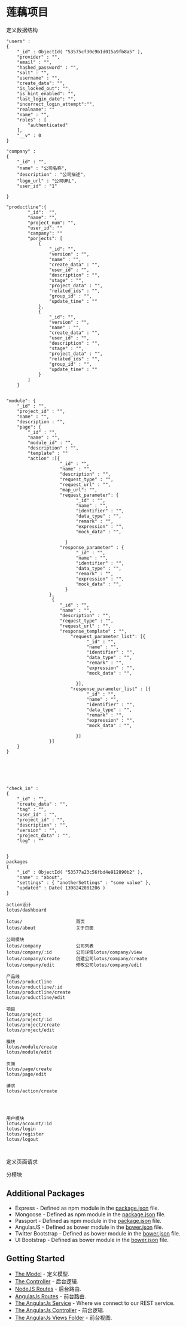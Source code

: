 # 莲藕项目

定义数据结构
```
"users" :
{
    "_id" : ObjectId( "53575cf30c9b1d015a9fb8a5" ),
    "provider" : "",
    "email" : "",
    "hashed_password" : "",
    "salt" : "",
    "username" : "",
    "create_data": "",
    "is_locked_out": "",
    "is_hint_enabled": "",
    "last_login_date": "",
    "incorrect_login_attempt":"",
    "realname": ""
    "name" : "",
    "roles" : [
        "authenticated"
    ],
    "__v" : 0
}

"company" :
{
    "_id" : "",
    "name" : "公司名称",
    "description" : "公司描述",
    "logo_url" : "公司URL",
    "user_id" : "1"

}

"productline":{
        "_id":  "",
        "name": "",
        "project_num": "",
        "user_id": ""
        "campany": ""
        "porjects": [
            {
                "_id": "",
                "version" : "",
                "name" : "",
                "create_data" : "",
                "user_id" : "",
                "description" : "",
                "stage" : "",
                "project_data" : "",
                "related_ids" : "",
                "group_id" : "",
                "update_time" : ""
            },
            {
                "_id": "",
                "version" : "",
                "name" : "",
                "create_data" : "",
                "user_id" : "",
                "description" : "",
                "stage" : "",
                "project_data" : "",
                "related_ids" : "",
                "group_id" : "",
                "update_time" : ""
            }
        ]
    }


"module": {
    "_id" : "",
    "project_id" : "",
    "name" : "",
    "description : "",
    "page": {
        "_id" : "",
        "name" : "",
        "module_id" : "",
        "description" : "",
        "template" : ""
        "action" :[{
                    "_id" : "",
                    "name" : "",
                    "description" : "",
                    "request_type" : "",
                    "request_url" : "",
                    "map_url": "",
                    "request_parameter": {
                          "_id" : "",
                          "name" : "",
                          "identifier" : "",
                          "data_type" : "",
                          "remark" : "",
                          "expression" : "",
                          "mock_data" : "",

                      }
                    "response_parameter" : {
                          "_id" : "",
                          "name" : "",
                          "identifier" : "",
                          "data_type" : "",
                          "remark" : "",
                          "expression" : "",
                          "mock_data" : "",
                      }
                },
                 {
                    "_id" : "",
                    "name" : "",
                    "description" : "",
                    "request_type" : "",
                    "request_url" : "",
                    "response_template" : "",
                        "request_parameter_list": [{
                              "_id" : "",
                              "name" : "",
                              "identifier" : "",
                              "data_type" : "",
                              "remark" : "",
                              "expression" : "",
                              "mock_data" : "",

                          }],
                        "response_parameter_list" : [{
                              "_id" : "",
                              "name" : "",
                              "identifier" : "",
                              "data_type" : "",
                              "remark" : "",
                              "expression" : "",
                              "mock_data" : "",

                          }]
                }]
    }
}






"check_in" :
{
    "_id" : "",
    "create_data" : "",
    "tag" : "",
    "user_id" : "",
    "project_id" : "",
    "description" : "",
    "version" : "",
    "project_data" : "",
    "log" : ""


}
packages
{
    "_id" : ObjectId( "53577a23c56fbd4e912890b2" ),
    "name" : "about",
    "settings" : { "anotherSettings" : "some value" },
    "updated" : Date( 1398242081206 )
}

action设计
lotus/dashboard

lotus/                    首页
lotus/about               关于页面

公司模块
lotus/company             公司列表
lotus/company/:id         公司详情lotus/company/view
lotus/company/create      创建公司lotus/company/create
lotus/company/edit        修改公司lotus/company/edit

产品线
lotus/productline
lotus/productline/:id
lotus/productline/create
lotus/productline/edit

项目
lotus/project
lotus/project/:id
lotus/project/create
lotus/project/edit

模块
lotus/module/create
lotus/module/edit

页面
lotus/page/create
lotus/page/edit

请求
lotus/action/create




用户模块
lotus/account/:id
lotus/login
lotus/register
lotus/logout



```

定义页面请求

分模块





## Additional Packages
* Express - Defined as npm module in the [package.json](package.json) file.
* Mongoose - Defined as npm module in the [package.json](package.json) file.
* Passport - Defined as npm module in the [package.json](package.json) file.
* AngularJS - Defined as bower module in the [bower.json](bower.json) file.
* Twitter Bootstrap - Defined as bower module in the [bower.json](bower.json) file.
* UI Bootstrap - Defined as bower module in the [bower.json](bower.json) file.



## Getting Started
* [The Model](server/models/article.js) - 定义模型.
* [The Controller](server/controllers/articles.js) - 后台逻辑.
* [NodeJS Routes](server/routes) - 后台路由.
* [AngularJs Routes](public/articles/routes/articles.js) - 前台路由.
* [The AngularJs Service](public/articles/services/articles.js) - Where we connect to our REST service.
* [The AngularJs Controller](public/articles/controllers/articles.js) - 前台逻辑.
* [The AngularJs Views Folder](public/articles/views) - 前台视图.
